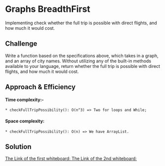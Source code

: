 # Graphs BreadthFirst
Implementing check  whether the full trip is possible with direct flights, and how much it would cost.

## Challenge
Write a function based on the specifications above, which takes in a graph, and an array of city names. Without utilizing any of the built-in methods available to your language, return whether the full trip is possible with direct flights, and how much it would cost.
## Approach & Efficiency
#### Time complexity:-
    * checkFullTripPossibility(): O(n^3) => Two for loops and While;

#### Space complexity:
    * checkFullTripPossibility(): O(n) => We have ArrayList.

## Solution

[The Link of the first whiteboard: ](https://docs.google.com/drawings/d/1zqQLm4G-8yM8I3qeC_jKlxPZi8TtgvvqUOVe--GfJm8/edit?usp=sharing)
[The Link of the 2nd whiteboard: ](https://docs.google.com/drawings/d/1748AqVCW2_OMPoyNjlTUmY-wOIFwHbJx_KyY3w6nqkA/edit?usp=sharing)
